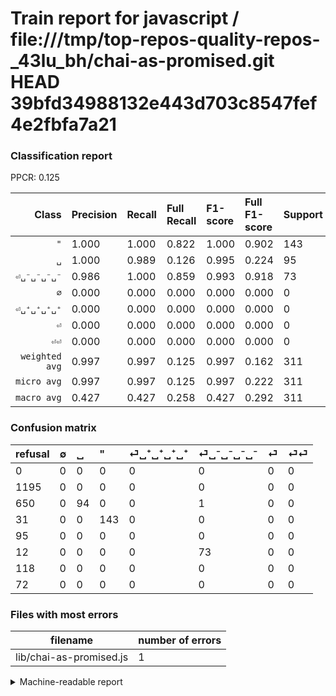 # Train report for javascript / file:///tmp/top-repos-quality-repos-_43lu_bh/chai-as-promised.git HEAD 39bfd34988132e443d703c8547fef4e2fbfa7a21

### Classification report

PPCR: 0.125

| Class | Precision | Recall | Full Recall | F1-score | Full F1-score | Support | Full Support | PPCR |
|------:|:----------|:-------|:------------|:---------|:---------|:--------|:-------------|:-----|
| `"` | 1.000| 1.000| 0.822| 1.000| 0.902| 143| 174| 0.822 |
| `␣` | 1.000| 0.989| 0.126| 0.995| 0.224| 95| 745| 0.128 |
| `⏎␣⁻␣⁻␣⁻␣⁻` | 0.986| 1.000| 0.859| 0.993| 0.918| 73| 85| 0.859 |
| `∅` | 0.000| 0.000| 0.000| 0.000| 0.000| 0| 1195| 0.000 |
| `⏎␣⁺␣⁺␣⁺␣⁺` | 0.000| 0.000| 0.000| 0.000| 0.000| 0| 95| 0.000 |
| `⏎` | 0.000| 0.000| 0.000| 0.000| 0.000| 0| 118| 0.000 |
| `⏎⏎` | 0.000| 0.000| 0.000| 0.000| 0.000| 0| 72| 0.000 |
| `weighted avg` | 0.997| 0.997| 0.125| 0.997| 0.162| 311| 2484| 0.125 |
| `micro avg` | 0.997| 0.997| 0.125| 0.997| 0.222| 311| 2484| 0.125 |
| `macro avg` | 0.427| 0.427| 0.258| 0.427| 0.292| 311| 2484| 0.125 |

### Confusion matrix

|refusal|  ∅| ␣| "| ⏎␣⁺␣⁺␣⁺␣⁺| ⏎␣⁻␣⁻␣⁻␣⁻| ⏎| ⏎⏎| 
|:---|:---|:---|:---|:---|:---|:---|:---|
|0 |0 |0 |0 |0 |0 |0 |0 |
|1195 |0 |0 |0 |0 |0 |0 |0 |
|650 |0 |94 |0 |0 |1 |0 |0 |
|31 |0 |0 |143 |0 |0 |0 |0 |
|95 |0 |0 |0 |0 |0 |0 |0 |
|12 |0 |0 |0 |0 |73 |0 |0 |
|118 |0 |0 |0 |0 |0 |0 |0 |
|72 |0 |0 |0 |0 |0 |0 |0 |

### Files with most errors

| filename | number of errors|
|:----:|:-----|
| lib/chai-as-promised.js | 1 |

<details>
    <summary>Machine-readable report</summary>
```json
{
  "cl_report": {"\"": {"f1-score": 1.0, "precision": 1.0, "recall": 1.0, "support": 143}, "macro avg": {"f1-score": 0.4268437533743656, "precision": 0.4266409266409266, "recall": 0.4270676691729323, "support": 311}, "micro avg": {"f1-score": 0.9967845659163987, "precision": 0.9967845659163987, "recall": 0.9967845659163987, "support": 311}, "weighted avg": {"f1-score": 0.9967869963276486, "precision": 0.9968280177283394, "recall": 0.9967845659163987, "support": 311}, "\u2205": {"f1-score": 0.0, "precision": 0.0, "recall": 0.0, "support": 0}, "\u23ce": {"f1-score": 0.0, "precision": 0.0, "recall": 0.0, "support": 0}, "\u23ce\u23ce": {"f1-score": 0.0, "precision": 0.0, "recall": 0.0, "support": 0}, "\u23ce\u2423\u207a\u2423\u207a\u2423\u207a\u2423\u207a": {"f1-score": 0.0, "precision": 0.0, "recall": 0.0, "support": 0}, "\u23ce\u2423\u207b\u2423\u207b\u2423\u207b\u2423\u207b": {"f1-score": 0.9931972789115647, "precision": 0.9864864864864865, "recall": 1.0, "support": 73}, "\u2423": {"f1-score": 0.9947089947089947, "precision": 1.0, "recall": 0.9894736842105263, "support": 95}},
  "cl_report_full": {"\"": {"f1-score": 0.9022082018927445, "precision": 1.0, "recall": 0.8218390804597702, "support": 174}, "macro avg": {"f1-score": 0.29207478241295476, "precision": 0.4266409266409266, "recall": 0.2581195866451186, "support": 2484}, "micro avg": {"f1-score": 0.22182468694096605, "precision": 0.9967845659163987, "recall": 0.1247987117552335, "support": 2484}, "weighted avg": {"f1-score": 0.1618242234918459, "precision": 0.4037243765504635, "recall": 0.1247987117552335, "support": 2484}, "\u2205": {"f1-score": 0.0, "precision": 0.0, "recall": 0.0, "support": 1195}, "\u23ce": {"f1-score": 0.0, "precision": 0.0, "recall": 0.0, "support": 118}, "\u23ce\u23ce": {"f1-score": 0.0, "precision": 0.0, "recall": 0.0, "support": 72}, "\u23ce\u2423\u207a\u2423\u207a\u2423\u207a\u2423\u207a": {"f1-score": 0.0, "precision": 0.0, "recall": 0.0, "support": 95}, "\u23ce\u2423\u207b\u2423\u207b\u2423\u207b\u2423\u207b": {"f1-score": 0.9182389937106918, "precision": 0.9864864864864865, "recall": 0.8588235294117647, "support": 85}, "\u2423": {"f1-score": 0.22407628128724674, "precision": 1.0, "recall": 0.1261744966442953, "support": 745}},
  "ppcr": 0.1252012882447665
}
```
</details>
